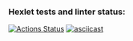 ### Hexlet tests and linter status:
[![Actions Status](https://github.com/Nikolas888/frontend-project-46/workflows/hexlet-check/badge.svg)](https://github.com/Nikolas888/frontend-project-46/actions)
[![asciicast](https://asciinema.org/a/ouwpUBxTzKrSUJoG0Lf315ju6.svg)](https://asciinema.org/a/ouwpUBxTzKrSUJoG0Lf315ju6)
